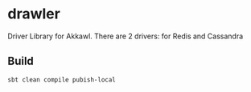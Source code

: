 # drawler
Driver Library for Akkawl. There are 2 drivers: for Redis and Cassandra

## Build
 ```
 sbt clean compile pubish-local
 ```
